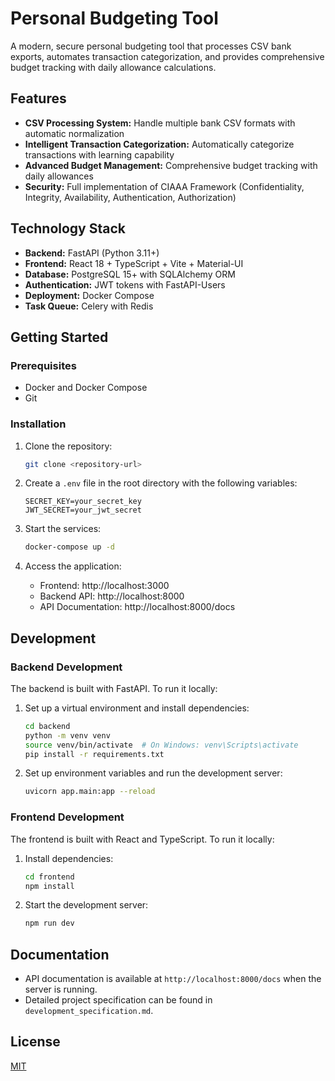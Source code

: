 # Personal Budgeting Tool

A modern, secure personal budgeting tool that processes CSV bank exports, automates transaction categorization, and provides comprehensive budget tracking with daily allowance calculations.

## Features

-   **CSV Processing System:** Handle multiple bank CSV formats with automatic normalization
-   **Intelligent Transaction Categorization:** Automatically categorize transactions with learning capability
-   **Advanced Budget Management:** Comprehensive budget tracking with daily allowances
-   **Security:** Full implementation of CIAAA Framework (Confidentiality, Integrity, Availability, Authentication, Authorization)

## Technology Stack

-   **Backend:** FastAPI (Python 3.11+)
-   **Frontend:** React 18 + TypeScript + Vite + Material-UI
-   **Database:** PostgreSQL 15+ with SQLAlchemy ORM
-   **Authentication:** JWT tokens with FastAPI-Users
-   **Deployment:** Docker Compose
-   **Task Queue:** Celery with Redis

## Getting Started

### Prerequisites

-   Docker and Docker Compose
-   Git

### Installation

1. Clone the repository:

    ```bash
    git clone <repository-url>
    ```

2. Create a `.env` file in the root directory with the following variables:

    ```
    SECRET_KEY=your_secret_key
    JWT_SECRET=your_jwt_secret
    ```

3. Start the services:

    ```bash
    docker-compose up -d
    ```

4. Access the application:
    - Frontend: http://localhost:3000
    - Backend API: http://localhost:8000
    - API Documentation: http://localhost:8000/docs

## Development

### Backend Development

The backend is built with FastAPI. To run it locally:

1. Set up a virtual environment and install dependencies:

    ```bash
    cd backend
    python -m venv venv
    source venv/bin/activate  # On Windows: venv\Scripts\activate
    pip install -r requirements.txt
    ```

2. Set up environment variables and run the development server:
    ```bash
    uvicorn app.main:app --reload
    ```

### Frontend Development

The frontend is built with React and TypeScript. To run it locally:

1. Install dependencies:

    ```bash
    cd frontend
    npm install
    ```

2. Start the development server:
    ```bash
    npm run dev
    ```

## Documentation

-   API documentation is available at `http://localhost:8000/docs` when the server is running.
-   Detailed project specification can be found in `development_specification.md`.

## License

[MIT](LICENSE)
